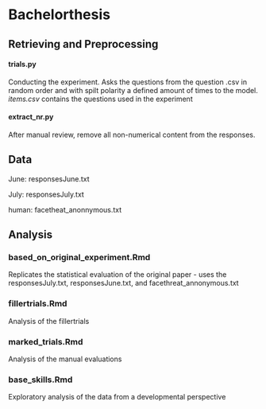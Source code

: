 # Bachelorthesis

## Retrieving and Preprocessing 

#### trials.py 
Conducting the experiment. Asks the questions from the question .csv in random order and with spilt polarity a defined amount of times to the model. *items.csv* contains the questions used in the experiment

#### extract_nr.py
After manual review, remove all non-numerical content from the responses.

## Data
June: responsesJune.txt

July: responsesJuly.txt

human: facetheat_anonnymous.txt


## Analysis
### based_on_original_experiment.Rmd
Replicates the statistical evaluation of the original paper - uses the responsesJuly.txt, responsesJune.txt, and facethreat_annonymous.txt

### fillertrials.Rmd
Analysis of the fillertrials

### marked_trials.Rmd
Analysis of the manual evaluations

### base_skills.Rmd
Exploratory analysis of the data from a developmental perspective 
